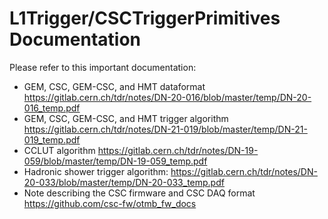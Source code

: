 # L1Trigger/CSCTriggerPrimitives Documentation

Please refer to this important documentation:
* GEM, CSC, GEM-CSC, and HMT dataformat https://gitlab.cern.ch/tdr/notes/DN-20-016/blob/master/temp/DN-20-016_temp.pdf
* GEM, CSC, GEM-CSC, and HMT trigger algorithm https://gitlab.cern.ch/tdr/notes/DN-21-019/blob/master/temp/DN-21-019_temp.pdf
* CCLUT algorithm https://gitlab.cern.ch/tdr/notes/DN-19-059/blob/master/temp/DN-19-059_temp.pdf
* Hadronic shower trigger algorithm: https://gitlab.cern.ch/tdr/notes/DN-20-033/blob/master/temp/DN-20-033_temp.pdf
* Note describing the CSC firmware and CSC DAQ format https://github.com/csc-fw/otmb_fw_docs